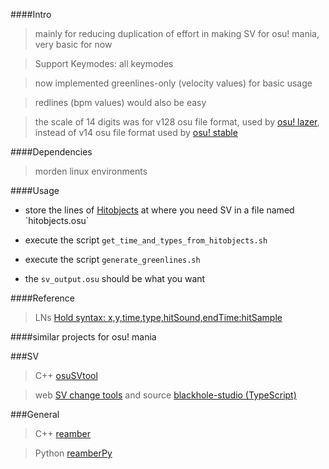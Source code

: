 ####Intro

>mainly for reducing duplication of effort in making SV for osu! mania, very basic for now

>Support Keymodes: all keymodes

>now implemented greenlines-only (velocity values) for basic usage

>redlines (bpm values) would also be easy

>the scale of 14 digits was for v128 osu file format, used by [osu! lazer](https://github.com/ppy/osu), instead of v14 osu file format used by [osu! stable](https://osu.ppy.sh/home/download)

####Dependencies

>morden linux environments

####Usage

- store the lines of [Hitobjects](https://osu.ppy.sh/wiki/en/Client/File_formats/Osu_(file_format)\#hit-objects) at where you need SV in a file named `hitobjects.osu`

- execute the script `get_time_and_types_from_hitobjects.sh`

- execute the script `generate_greenlines.sh`

- the `sv_output.osu` should be what you want

####Reference

>LNs
>[Hold syntax: x,y,time,type,hitSound,endTime:hitSample](https://osu.ppy.sh/wiki/en/Client/File_formats/Osu_%28file_format%29#holds-(osu!mania-only))

####similar projects for osu! mania

###SV

>C++ [osuSVtool](https://github.com/longnguyen2004/osuSVTool)

>web [SV change tools](http://zardoru.github.io/sv-tools/) and source [blackhole-studio (TypeScript)](https://github.com/zardoru/blackhole-studio)

###General

>C++ [reamber](https://github.com/Eve-ning/reamber)

>Python [reamberPy](https://github.com/Eve-ning/reamberPy)
